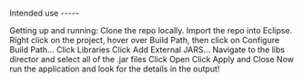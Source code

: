 Intended use -----

Getting up and running:
  Clone the repo locally.
  Import the repo into Eclipse.
  Right click on the project, hover over Build Path, then click on Configure Build Path...
  Click Libraries
  Click Add External JARS...
  Navigate to the libs director and select all of the .jar files
  Click Open
  Click Apply and Close
  Now run the application and look for the details in the output!

